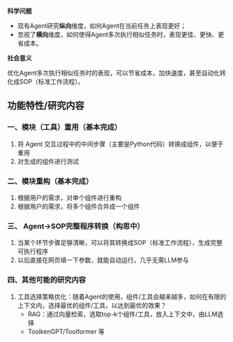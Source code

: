 

**科学问题**

* 现有Agent研究**纵向**维度，如何Agent在当前任务上表现更好；
* 忽视了**横向**维度，如何使得Agent多次执行相似任务时，表现更佳、更快、更省成本。

**社会意义**

优化Agent多次执行相似任务时的表现，可以节省成本，加快速度，甚至自动化转化成SOP（标准工作流程）。


## 功能特性/研究内容
  
### 一、模块（工具）重用（基本完成）  
1. 将 Agent 交互过程中的中间步骤（主要是Python代码）转换成组件，以便于重用  
2. 对生成的组件进行测试  
  
### 二、模块重构（基本完成）  
1. 根据用户的需求，对单个组件进行重构  
2. 根据用户的需求，将多个组件合并成一个组件  
  
### 三、 Agent->SOP完整程序转换（构思中）  
1. 当某个环节步骤足够清晰，可以将其转换成SOP（标准工作流程），生成完整可执行程序  
2. 以后直接在网页填一下参数，就能自动运行，几乎无需LLM参与  

### 四、其他可能的研究内容

1. 工具选择策略优化：随着Agent的使用，组件/工具会越来越多，如何在有限的上下文内，选择最优的组件/工具，以达到最优的效果？
   - RAG：通过向量检索，选取top-k个组件/工具，放入上下文中，由LLM选择
   - ToolkenGPT/Toolformer 等